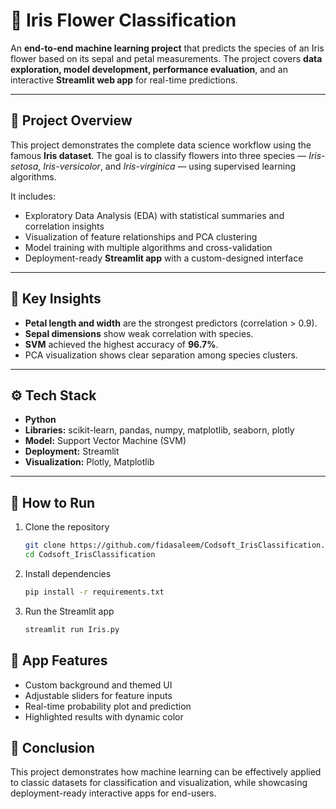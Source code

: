 # 🌸 Iris Flower Classification  

An **end-to-end machine learning project** that predicts the species of an Iris flower based on its sepal and petal measurements. The project covers **data exploration, model development, performance evaluation**, and an interactive **Streamlit web app** for real-time predictions.

---

## 📘 Project Overview  

This project demonstrates the complete data science workflow using the famous **Iris dataset**. The goal is to classify flowers into three species — *Iris-setosa*, *Iris-versicolor*, and *Iris-virginica* — using supervised learning algorithms.  

It includes:
- Exploratory Data Analysis (EDA) with statistical summaries and correlation insights  
- Visualization of feature relationships and PCA clustering  
- Model training with multiple algorithms and cross-validation  
- Deployment-ready **Streamlit app** with a custom-designed interface  

---

## 🧠 Key Insights  

- **Petal length and width** are the strongest predictors (correlation > 0.9).  
- **Sepal dimensions** show weak correlation with species.  
- **SVM** achieved the highest accuracy of **96.7%**.  
- PCA visualization shows clear separation among species clusters.  

---

## ⚙️ Tech Stack  

- **Python**  
- **Libraries:** scikit-learn, pandas, numpy, matplotlib, seaborn, plotly  
- **Model:** Support Vector Machine (SVM)  
- **Deployment:** Streamlit  
- **Visualization:** Plotly, Matplotlib  

---

## 🚀 How to Run  

1. Clone the repository  
   ```bash
   git clone https://github.com/fidasaleem/Codsoft_IrisClassification.git
   cd Codsoft_IrisClassification

  2. Install dependencies
     ```bash
     pip install -r requirements.txt

  3. Run the Streamlit app
     ```bash
     streamlit run Iris.py

## 🎨 App Features

- Custom background and themed UI
- Adjustable sliders for feature inputs
- Real-time probability plot and prediction
- Highlighted results with dynamic color

## 🏁 Conclusion

This project demonstrates how machine learning can be effectively applied to classic datasets for classification and visualization, while showcasing deployment-ready interactive apps for end-users.

